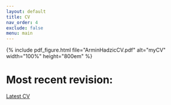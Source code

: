 ```yaml
---
layout: default
title: CV
nav_order: 4
exclude: false
menu: main
---
```


{% include pdf_figure.html file="ArminHadzicCV.pdf" alt="myCV" width="100%" height="800em" %}

# Most recent revision: 
[Latest CV](https://github.com/arminHadzic/Curriculum-Vitae-Latex/blob/master/ArminHadzicCV.pdf)
